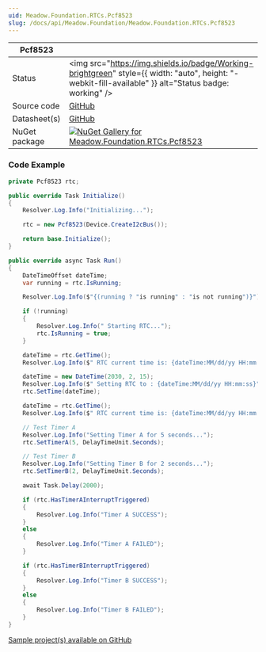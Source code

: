 ```yaml
---
uid: Meadow.Foundation.RTCs.Pcf8523
slug: /docs/api/Meadow.Foundation/Meadow.Foundation.RTCs.Pcf8523
---
```


| Pcf8523 | |
|--------|--------|
| Status | <img src="https://img.shields.io/badge/Working-brightgreen" style={{ width: "auto", height: "-webkit-fill-available" }} alt="Status badge: working" /> |
| Source code | [GitHub](https://github.com/WildernessLabs/Meadow.Foundation/tree/main/Source/Meadow.Foundation.Peripherals/RTCs.Pcf8523) |
| Datasheet(s) | [GitHub](https://github.com/WildernessLabs/Meadow.Foundation/tree/main/Source/Meadow.Foundation.Peripherals/RTCs.Pcf8523/Datasheet) |
| NuGet package | <a href="https://www.nuget.org/packages/Meadow.Foundation.RTCs.Pcf8523/" target="_blank"><img src="https://img.shields.io/nuget/v/Meadow.Foundation.RTCs.Pcf8523.svg?label=Meadow.Foundation.RTCs.Pcf8523" alt="NuGet Gallery for Meadow.Foundation.RTCs.Pcf8523" /></a> |
### Code Example

```csharp
private Pcf8523 rtc;

public override Task Initialize()
{
    Resolver.Log.Info("Initializing...");

    rtc = new Pcf8523(Device.CreateI2cBus());

    return base.Initialize();
}

public override async Task Run()
{
    DateTimeOffset dateTime;
    var running = rtc.IsRunning;

    Resolver.Log.Info($"{(running ? "is running" : "is not running")}");

    if (!running)
    {
        Resolver.Log.Info(" Starting RTC...");
        rtc.IsRunning = true;
    }

    dateTime = rtc.GetTime();
    Resolver.Log.Info($" RTC current time is: {dateTime:MM/dd/yy HH:mm:ss}");

    dateTime = new DateTime(2030, 2, 15);
    Resolver.Log.Info($" Setting RTC to : {dateTime:MM/dd/yy HH:mm:ss}");
    rtc.SetTime(dateTime);

    dateTime = rtc.GetTime();
    Resolver.Log.Info($" RTC current time is: {dateTime:MM/dd/yy HH:mm:ss}");

    // Test Timer A
    Resolver.Log.Info("Setting Timer A for 5 seconds...");
    rtc.SetTimerA(5, DelayTimeUnit.Seconds);

    // Test Timer B
    Resolver.Log.Info("Setting Timer B for 2 seconds...");
    rtc.SetTimerB(2, DelayTimeUnit.Seconds);

    await Task.Delay(2000);

    if (rtc.HasTimerAInterruptTriggered)
    {
        Resolver.Log.Info("Timer A SUCCESS");
    }
    else
    {
        Resolver.Log.Info("Timer A FAILED");
    }

    if (rtc.HasTimerBInterruptTriggered)
    {
        Resolver.Log.Info("Timer B SUCCESS");
    }
    else
    {
        Resolver.Log.Info("Timer B FAILED");
    }
}

```

[Sample project(s) available on GitHub](https://github.com/WildernessLabs/Meadow.Foundation/tree/main/Source/Meadow.Foundation.Peripherals/RTCs.Pcf8523/Samples/Pcf8523_Sample)

